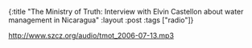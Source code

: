 {:title "The Ministry of Truth: Interview with Elvin Castellon about water management in Nicaragua"
:layout :post
:tags  ["radio"]}

<http://www.szcz.org/audio/tmot_2006-07-13.mp3>

